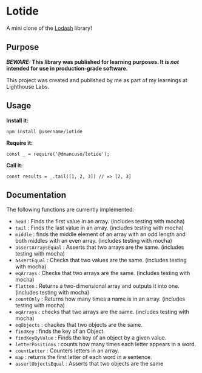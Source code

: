 # Lotide

A mini clone of the [Lodash](https://lodash.com) library!

## Purpose

**_BEWARE:_ This library was published for learning purposes. It is _not_ intended for use in production-grade software.**

This project was created and published by me as part of my learnings at Lighthouse Labs. 

## Usage

**Install it:**

`npm install @username/lotide`

**Require it:**

`const _ = require('@dmancuso/lotide');`

**Call it:**

`const results = _.tail([1, 2, 3]) // => [2, 3]`

## Documentation

The following functions are currently implemented:

  * `head` : Finds the first value in an array. (includes testing with mocha)
  * `tail` : Finds the last value in an array. (includes testing with mocha)
  * `middle` : finds the middle element of an array with an odd length and both middles with an even array. (includes testing with mocha)
  * `assertArraysEqual` : Asserts that two arrays are the same. (includes testing with mocha)
  * `assertEqual` : Checks that two values are the same. (includes testing with mocha)
  * `eqArrays` : Checks that two arrays are the same. (includes testing with mocha)
  * `flatten` : Returns a two-dimensional array and outputs it into one. (includes testing with mocha)
  * `countOnly` : Returns how many times a name is in an array. (includes testing with mocha)
  * `eqArrays` : checks that two arrays are the same. (includes testing with mocha)
  * `eqObjects` : chackes that two objects are the same.
  * `findKey` : finds the key of an Object.
  * `findKeyByValue` : Finds the key of an object by a given value.
  * `letterPositions` : counts how many times each letter appears in a word.
  * `countLetter` : Counters letters in an array.
  * `map` : returns the first letter of each word in a sentence. 
  * `assertObjectsEqual` : Asserts that two objects are the same
